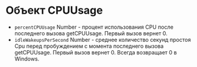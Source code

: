 # Объект CPUUsage

* `percentCPUUsage` Number - процент использования CPU после последнего вызова getCPUUsage. Первый вызов вернет 0.
* `idleWakeupsPerSecond` Number - среднее количество секунд простоя Cpu перед пробуждением с момента последнего вызова getCPUUsage. Первый вызов вернет 0. Всегда возвращает 0 в Windows.
